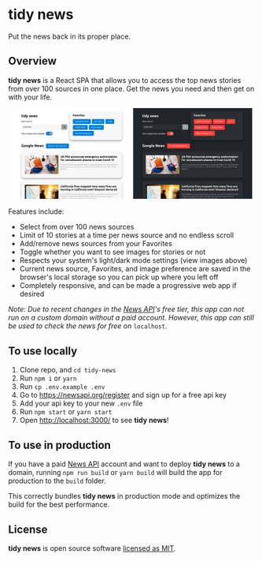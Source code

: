 # tidy news

Put the news back in its proper place.

## Overview

__tidy news__ is a React SPA that allows you to access the top news stories from over 100 sources in one place. Get the news you need and then get on with your life.

<p align='center'>
<img src='public/light-mode.png' width='48%' alt='Light mode'>
<img src='public/dark-mode.png' width='48%' alt='Dark mode'>
</p>

Features include:

* Select from over 100 news sources
* Limit of 10 stories at a time per news source and no endless scroll
* Add/remove news sources from your Favorites
* Toggle whether you want to see images for stories or not
* Respects your system's light/dark mode settings (view images above)
* Current news source, Favorites, and image preference are saved in the browser's local storage so you can pick up where you left off
* Completely responsive, and can be made a progressive web app if desired

_Note: Due to recent changes in the [News API](https://newsapi.org/)'s free tier, this app can not run on a custom domain without a paid account. However, this app can still be used to check the news for free on_ `localhost`.

## To use locally

1. Clone repo, and `cd tidy-news`
2. Run `npm i` or `yarn`
3. Run `cp .env.example .env`
4. Go to https://newsapi.org/register and sign up for a free api key
5. Add your api key to your new `.env` file
6. Run `npm start` or `yarn start`
7. Open [http://localhost:3000/](http://localhost:3000/) to see __tidy news__!

## To use in production

If you have a paid [News API](https://newsapi.org/) account and want to deploy __tidy news__ to a domain, running `npm run build` or `yarn build` will build the app for production to the `build` folder.

This correctly bundles __tidy news__ in production mode and optimizes the build for the best performance.


## License

__tidy news__ is open source software [licensed as MIT](https://github.com/adammish/tidy-news/blob/master/LICENSE).

